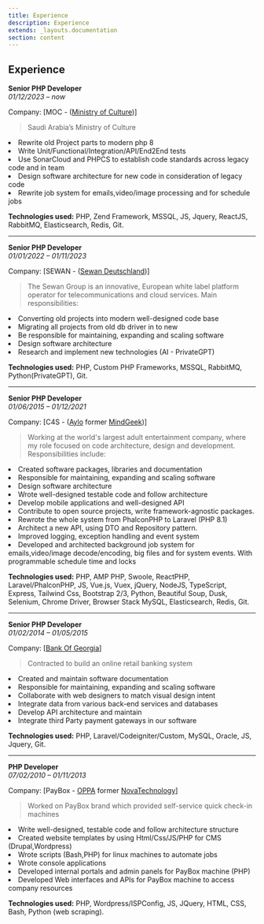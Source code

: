 ```yaml
---
title: Experience
description: Experience
extends: _layouts.documentation
section: content
---
```



**Experience**
---

**Senior PHP Developer**                   
_01/12/2023 – now_

Company:  [MOC - (<a href="https://www.moc.gov.sa/" target="_blank">Ministry of Culture</a>)]

> Saudi Arabia’s Ministry of Culture

<li>Rewrite old Project parts to modern php 8</li>
<li>Write Unit/Functional/Integration/API/End2End tests</li>
<li>Use SonarCloud and PHPCS to establish code standards across legacy code and in team</li>
<li>Design software architecture for new code in consideration of legacy code</li>
<li>Rewrite job system for emails,video/image processing and for schedule jobs</li>


**Technologies used:** PHP, Zend Framework, MSSQL, JS, Jquery, ReactJS, RabbitMQ, Elasticsearch, Redis, Git.

---


**Senior PHP Developer**                   
_01/01/2022 – 01/11/2023_

Company:  [SEWAN - (<a href="https://de.sewan.eu" target="_blank">Sewan Deutschland</a>)]

> The Sewan Group is an innovative, European white label platform operator for 
> telecommunications and cloud services.
> Main responsibilities:

<li>Converting old projects into modern well-designed code base</li>
<li>Migrating all projects from old db driver in to new</li>
<li>Be responsible for maintaining, expanding and scaling software</li>
<li>Design software architecture</li>
<li>Research and implement new technologies (AI - PrivateGPT)</li>

**Technologies used:** PHP, Custom PHP Frameworks, MSSQL, RabbitMQ, Python(PrivateGPT), Git.

---

**Senior PHP Developer**                   
_01/06/2015 – 01/12/2021_

Company:  [C4S - (<a href="https://www.aylo.com" target="_blank">Aylo</a> former <a href="https://www.mindgeek.com" target="_blank">MindGeek</a>)]

> Working at the world's largest adult entertainment company, 
> where my role focused on code architecture, design and development. 
> Responsibilities include:


<li>Created software packages, libraries and documentation</li>
<li>Responsible for maintaining, expanding and scaling software</li>
<li>Design software architecture</li>
<li>Wrote well-designed testable code and follow architecture</li>
<li>Develop mobile applications and well-designed API</li>
<li>Contribute to open source projects, write framework-agnostic packages.</li>
<li>Rewrote the whole system from PhalconPHP to Laravel (PHP 8.1)</li>
<li>Architect a new API, using DTO and Repository pattern.</li>
<li>Improved logging, exception handling and event system</li>
<li>Developed and architected background job system for emails,video/image decode/encoding, big files and for system events. 
With programmable schedule time and locks</li>

**Technologies used:** PHP, AMP PHP, Swoole, ReactPHP, Laravel/PhalconPHP, 
JS, Vue.js, Vuex, jQuery, NodeJS, TypeScript, Express, Tailwind Css, Bootstrap 2/3, 
Python, Beautiful Soup, Dusk, Selenium, Chrome Driver, Browser Stack
MySQL, Elasticsearch, Redis, Git.

___
**Senior PHP Developer**                               
_01/02/2014 – 01/05/2015_

Company:  [<a href="http://bankofgeorgia.ge/" target="_blank">Bank Of Georgia</a>]

> Contracted to build an online retail banking system

<li>Created and maintain software documentation</li>
<li>Responsible for maintaining, expanding and scaling software</li>
<li>Collaborate with web designers to match visual design intent</li>
<li>Integrate data from various back-end services and databases</li>
<li>Develop API architecture and maintain</li>
<li>Integrate third Party payment gateways in our software</li>

**Technologies used:** PHP, Laravel/Codeigniter/Custom, MySQL, Oracle, JS, Jquery, Git.

---
**PHP Developer**                  
_07/02/2010 – 01/11/2013_

Company: [PayBox - <a href="https://oppa.ge/en" target="_blank">OPPA</a> former <a href="https://oppa.ge/en" target="_blank">NovaTechnology</a>]

> Worked on PayBox brand which provided self-service quick check-in machines

<li>Write well-designed, testable code and follow architecture structure</li>
<li>Created website templates by using Html/Css/JS/PHP for CMS (Drupal,Wordpress)</li>
<li>Wrote scripts (Bash,PHP) for linux machines to automate jobs</li>
<li>Wrote console applications</li>
<li>Developed internal portals and admin panels for PayBox machine (PHP)</li>
<li>Developed Web interfaces and APIs for PayBox machine to access company resources</li>

**Technologies used:** PHP, Wordpress/ISPConfig, JS, JQuery, HTML, CSS, Bash, Python (web scraping).